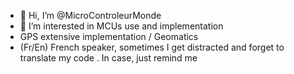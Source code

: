 - 👋 Hi, I’m @MicroControleurMonde
- 👀 I’m interested in MCUs use and implementation
- GPS extensive implementation / Geomatics
- (Fr/En) French speaker, sometimes I get distracted and forget to translate my code . In case, just remind me

<!---
MicroControleurMonde/MicroControleurMonde is a ✨ special ✨ repository because its `README.md` (this file) appears on your GitHub profile.
You can click the Preview link to take a look at your changes.
--->

